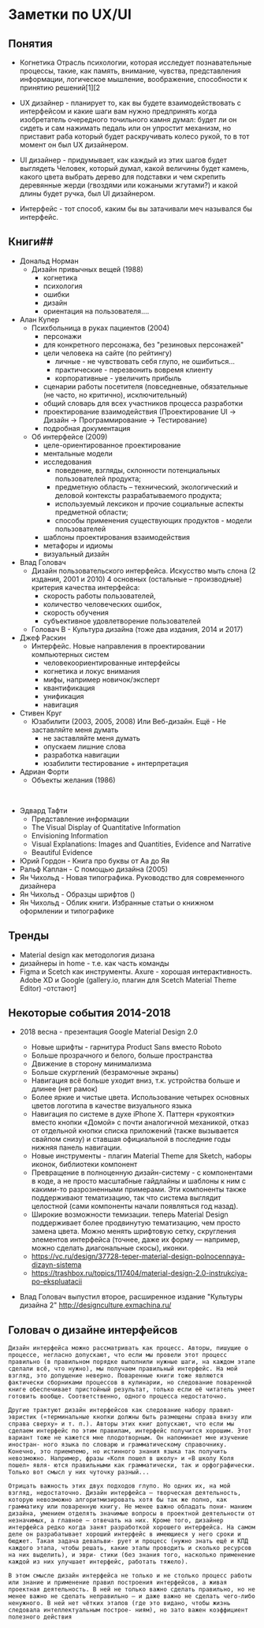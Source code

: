 # Заметки по UX/UI #

## Понятия ##
- Когнетика
		Отрасль пси­хо­ло­гии, которая ис­сле­дует по­зна­вательные про­цес­сы, такие, как память, внимание, чувства, представления информации, логическое мышление, воображение, способности к принятию решений[1][2

- UX дизайнер -  планирует то, как вы будете взаимодействовать с интерфейсом и какие шаги вам нужно предпринять
		когда изобретатель очередного точильного камня думал:
		    будет ли он сидеть и сам нажимать педаль
		    или он упростит механизм, но приставит раба который будет раскручивать колесо рукой,
		то в тот момент он был UX дизайнером.

- UI дизайнер - придумывает, как каждый из этих шагов будет выглядеть 
		Человек, который думал, какой величины будет камень, какого цвета выбрать дерево для подставки и чем скрепить деревянные жерди (гвоздями или кожаными жгутами?) и какой длины будет ручка, был UI дизайнером.

- Интерфейс - тот способ, каким бы вы затачивали меч назывался бы интерфейс.


## Книги## 
- Дональд Норман
  - Дизайн привычных вещей (1988)
    - когнетика
    - психология
    - ошибки
    - дизайн
    - ориентация на пользователя....
- Алан Купер
  - Психбольница в руках пациентов (2004)
      - персонажи
      - для конкретного персонажа, без "резиновых персонажей"
      - цели человека на сайте (по рейтингу)
        - личные - не чувствовать себя глупо, не ошибиться...
        - практические - перезвонить вовремя клиенту
        - корпоративные - увеличить прибыль
      - сценарии работы посетителя (повседневные, обязательные (не часто, но критично), исключительный)
      - общий словарь для всех участников процесса разработки
      - проектирование взаимодействия (Проектирование UI → Дизайн → Программирование → Тестирование)
      - подробная документация
  - Об интерфейсе (2009)
      - целе-ориентированное проектирование
      - ментальные модели
      - исследования
        - поведение, взгляды, склонности потенциальных пользователей продукта;
        - предметную область – технический, экологический и деловой контексты разрабатываемого продукта;
        - используемый лексикон и прочие социальные аспекты предметной области;
        - способы применения существующих продуктов - модели пользователей
      - шаблоны проектирования взаимодействия
      - метафоры и идиомы
      - визуальный дизайн
- Влад Головач
  - Дизайн пользовательского интерфейса. Искусство мыть слона (2 издания, 2001 и 2010)
    4 основных (остальные – производные) критерия качества интерфейса: 
      - скорость работы пользователей, 
      - количество человеческих ошибок, 
      - скорость обучения
      - субъективное удовлетворение пользователей
  - Головач В - Культура дизайна (тоже два издания, 2014 и 2017)
- Джеф Раскин 
  - Интерфейс. Новые направления в проектировании компьютерных систем
      - человекоориентированные интерфейсы
      - когнетика и локус внимания
      - мифы, например новичок/эксперт
      - квантификация
      - унификация
      - навигация
- Стивен Круг
  - Юзабилити (2003, 2005, 2008) 
    Или Веб-дизайн. Ещё - Не заставляйте меня думать
      - не заставляйте меня думать
      - опускаем лишние слова
      - разработка навигации
      - юзабилити тестирование + интерпретация
- Адриан Форти
  - Объекты желания (1986)

<br>

- Эдвард Тафти 	
  - Представление информации
  - The Visual Display of Quantitative Information
  - Envisioning Information
  - Visual Explanations: Images and Quantities, Evidence and Narrative
  - Beautiful Evidence
- Юрий Гордон 	- Книга про буквы от Аа до Яя 
- Ральф Каплан 	- С помощью дизайна (2005)
- Ян Чихольд 	- Новая типографика. Руководство для современного дизайнера 
- Ян Чихольд 	- Образцы шрифтов ()
- Ян Чихольд 	- Облик книги. Избранные статьи о книжном оформлении и типографике

## Тренды ##

- Material design как методология дизана
- дизайнеры in home - т.е. как часть команды
- Figma и Scetch как инструменты.  Axure - хорошая интерактивность. Adobe XD и Google (gallery.io, плагин для Scetch Material Theme Editor) -отстают]

## Некоторые события 2014-2018 ##

- 2018 весна - презентация Google Material Design 2.0
  - Новые шрифты - гарнитура Product Sans вместо Roboto
  - Больше прозрачного и белого, больше пространства
  - Движение в сторону минимализма
  - Больше скурглений (безрамочные экраны)
  - Навигация всё больше уходит вниз, т.к. устройства больше и длинее (нет рамок)
  - Более яркие и чистые цвета. Использование четырех основных цветов логотипа в качестве визуального языка
  - Навигация по системе в духе iPhone X. Паттерн «рукоятки» вместо кнопки «Домой» с почти аналогичной механикой, отказ от отдельной кнопки списка приложений (также вызывается свайпом снизу) и ставшая официальной в последние годы нижняя панель навигации. 
  - Новые инструменты - плагин Material Theme для Sketch, наборы иконок, библиотеки компонент
  - Превращение в полноценную дизайн-систему - с компонентами в коде, а не просто масштабные гайдлайны и шаблоны к ним с какими-то разрозненными примерами. Эти компоненты также поддерживают тематизацию, так что система выглядит целостной (сами компоненты начали появляться год назад). 
  - Широкие возможности темизации. теперь Material Design поддерживает более продвинутую тематизацию, чем просто замена цвета. Можно менять шрифтовую сетку, скругления элементов интерфейса (точнее, даже их форму — например, можно сделать диагональные скосы), иконки.
  - https://vc.ru/design/37728-teper-material-design-polnocennaya-dizayn-sistema
  - https://trashbox.ru/topics/117404/material-design-2.0-instrukciya-po-ekspluatacii 


- Влад Головач выпустил второе, расширенное издание "Культуры дизайна 2"
  http://designculture.exmachina.ru/

## Головач о дизайне интерфейсов ##
	Дизайн интерфейса можно рассматривать как процесс. Авторы, пишущие о процессе, негласно допускают, что если мы провели этот процесс правильно (в правильном порядке выполнили нужные шаги, на каждом этапе сделали всё, что нужно), мы получаем правильный интерфейс. На мой взгляд, это допущение неверно. Поваренные книги тоже являются фактически сборниками процессов в кулинарии, но следование поваренной книге обеспечивает пристойный результат, только если её читатель умеет готовить вообще. Соответственно, одного процесса недостаточно.

	Другие трактуют дизайн интерфейсов как следование набору правил-эвристик («терминальные кнопки должны быть размещены справа внизу или справа сверху» и т. п.). Авторы этих книг допускают, что если мы сделаем интерфейс по этим правилам, интерфейс получится хорошим. Этот вариант тоже не кажется мне плодотворным. Он напоминает мне изучение иностран- ного языка по словарю и грамматическому справочнику. Конечно, это приемлемо, но истинного знания языка так получить невозможно. Например, фразы «Коля пошел в школу» и «В школу Коля пошел» явля- ются правильными как грамматически, так и орфографически. Только вот смысл у них чуточку разный...

	Отрицать важность этих двух подходов глупо. Но одних их, на мой взгляд, недостаточно. Дизайн интерфейса — творческая деятельность, которую невозможно алгоритмизировать хотя бы так же полно, как грамматику или поваренную книгу. Не менее важно обладать пони- манием дизайна, умением отделять значимые вопросы в проектной деятельности от незначимых, а главное — отвечать на них. Кроме того, дизайнер интерфейса редко когда занят разработкой хорошего интерфейса. На самом деле он разрабатывает хороший интерфейс в имеющиеся у него сроки и бюджет. Такая задача девальви- рует и процесс (нужно знать ещё и КПД каждого этапа, чтобы решать, какие этапы проводить и сколько ресурсов на них выделить), и эври- стики (без знания того, насколько применение каждой из них улучшает интерфейс, работать тяжело).

	В этом смысле дизайн интерфейса не только и не столько процесс работы или знание и применение правил построения интерфейсов, а живая проектная деятельность. В ней не только важно сделать правильно, но не менее важно не сделать неправильно — и даже важно не сделать чего-либо ненужного. В ней нет чётких этапов (где это видано, чтобы жизнь следовала интеллектуальным построе- ниям), но зато важен коэффициент полезного действия
